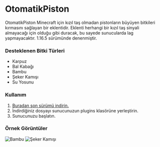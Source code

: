 # OtomatikPiston

OtomatikPiston Minecraft için kızıl taş olmadan pistonların büyüyen bitkileri kırmasını sağlayan bir eklentidir. Eklenti herhangi bir kızıl taş sinyali almayacağı için olduğu gibi duracak, bu sayede sunucularda lag yapmayacaktır. 1.16.5 sürümünde denenmiştir.

### Desteklenen Bitki Türleri
 - Karpuz
 - Bal Kabağı
 - Bambu
 - Şeker Kamışı
 - Su Yosunu

### Kullanım

 1. [Buradan son sürümü indirin.](https://github.com/kekn9ne/OtomatikPiston/releases/latest/download/OtomatikPiston-1.16.5.jar)
 2. İndirdiğiniz dosyayı sunucunuzun plugins klasörüne yerleştirin.
 3. Sunucunuzu başlatın.

### Örnek Görüntüler
![Bambu](https://drive.google.com/uc?id=1x-cQFXfBd4cI9J2TVR6Mwprd7-OqPpXx)
![Şeker Kamışı](https://drive.google.com/uc?id=1qeTHVGRQySEE9tileK8UFbCbrXq2A6ro)
